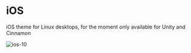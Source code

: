# iOS

iOS theme for Linux desktops, for the moment only available for Unity and Cinnamon

![ios-10](http://b00merang.weebly.com/uploads/1/6/8/1/16813022/screenshot-2017-02-03-10-06-20_orig.png)
